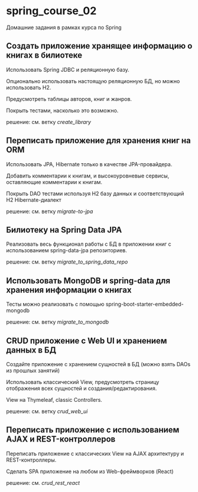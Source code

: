 # spring_course_02

Домашние задания в рамках курса по Spring


## Создать приложение хранящее информацию о книгах в билиотеке

Использовать Spring JDBC и реляционную базу.

Опционально использовать настоящую реляционную БД, но можно использовать H2.

Предусмотреть таблицы авторов, книг и жанров.

Покрыть тестами, насколько это возможно.
 
решение: см. ветку _create_library_


## Переписать приложение для хранения книг на ORM

Использовать JPA, Hibernate только в качестве JPA-провайдера.

Добавить комментарии к книгам, и высокоуровневые сервисы, оставляющие комментарии к книгам.

Покрыть DAO тестами используя H2 базу данных и соответствующий H2 Hibernate-диалект 

решение: см. ветку _migrate-to-jpa_


## Билиотеку на Spring Data JPA

Реализовать весь функционал работы с БД в приложении книг с использованием spring-data-jpa репозиториев. 

решение: см. ветку _migrate_to_spring_data_repo_


## Использовать MongoDB и spring-data для хранения информации о книгах

Тесты можно реализовать с помощью spring-boot-starter-embedded-mongodb 

решение: см. ветку _migrate_to_mongodb_


## CRUD приложение с Web UI и хранением данных в БД

Создайте приложение с хранением сущностей в БД (можно взять DAOs из прошлых занятий)

Использовать классический View, предусмотреть страницу отображения всех сущностей и создания/редактирования.

View на Thymeleaf, classic Controllers. 

решение: см. ветку _crud_web_ui_


## Переписать приложение с использованием AJAX и REST-контроллеров

Переписать приложение с классических View на AJAX архитектуру и REST-контроллеры.

Сделать SPA приложение на любом из Web-фреймворков (React)

решение: см. _crud_rest_react_

